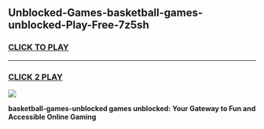 
## Unblocked-Games-basketball-games-unblocked-Play-Free-7z5sh
<h3>
<a href="https://premium76.site?title=basketball-games-unblocked&ref=22A">CLICK TO PLAY</a></h3>
<hr>

<h3>
<a href="https://premium76.site?title=basketball-games-unblocked&ref=22A">CLICK 2 PLAY</a>
  
</h3>

<a href="https://premium76.site?title=basketball-games-unblocked&ref=22A"><img src="https://clearcache.store/games.png"></a>


**basketball-games-unblocked games unblocked: Your Gateway to Fun and Accessible Online Gaming**
